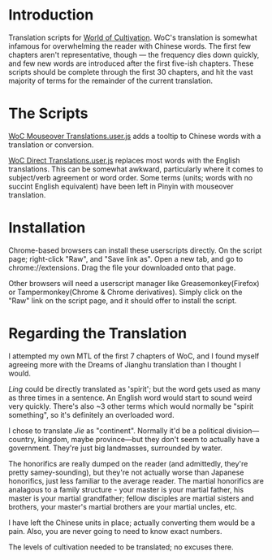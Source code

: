 # Introduction
Translation scripts for [World of Cultivation](https://wwyxhqc.wordpress.com/%E4%BF%AE%E7%9C%9F%E4%B8%96%E7%95%8C-world-of-cultivation/).  WoC's translation is somewhat infamous for overwhelming the reader with Chinese words.  The first few chapters aren't representative, though — the frequency dies down quickly, and few new words are introduced after the first five-ish chapters.  These scripts should be complete through the first 30 chapters, and hit the vast majority of terms for the remainder of the current translation.

# The Scripts

[WoC Mouseover Translations.user.js](https://github.com/tsubasa2004/WoC_Translation/blob/master/WoC%20Mouseover%20Translations.user.js) adds a tooltip to Chinese words with a translation or conversion.

[WoC Direct Translations.user.js](https://github.com/tsubasa2004/WoC_Translation/blob/master/WoC%20Direct%20Translations.user.js) replaces most words with the English translations.  This can be somewhat awkward, particularly where it comes to subject/verb agreement or word order.  Some terms (units; words with no succint English equivalent) have been left in Pinyin with mouseover translation.

# Installation

Chrome-based browsers can install these userscripts directly.  On the script page; right-click "Raw", and "Save link as".  Open a new tab, and go to chrome://extensions.  Drag the file your downloaded onto that page.

Other browsers will need a userscript manager like Greasemonkey(Firefox) or Tampermonkey(Chrome & Chrome derivatives).  Simply click on the "Raw" link on the script page, and it should offer to install the script.

# Regarding the Translation

I attempted my own MTL of the first 7 chapters of WoC, and I found myself agreeing more with the Dreams of Jianghu translation than I thought I would.

*Ling* could be directly translated as 'spirit'; but the word gets used as many as three times in a sentence.  An English word would start to sound weird very quickly.  There's also ~3 other terms which would normally be "spirit something", so it's definitely an overloaded word.  

I chose to translate *Jie* as "continent".  Normally it'd be a political division—country, kingdom, maybe province—but they don't seem to actually have a government.  They're just big landmasses, surrounded by water.

The honorifics are really dumped on the reader (and admittedly, they're pretty samey-sounding), but they're not actually worse than Japanese honorifics, just less familiar to the average reader.  The martial honorifics are analagous to a family structure - your master is your martial father, his master is your martial grandfather; fellow disciples are martial sisters and brothers, your master's martial brothers are your martial uncles, etc.

I have left the Chinese units in place; actually converting them would be a pain.  Also, you are never going to need to know exact numbers.

The levels of cultivation needed to be translated; no excuses there.
